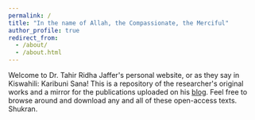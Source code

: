 ```yaml
---
permalink: /
title: "In the name of Allah, the Compassionate, the Merciful"
author_profile: true
redirect_from: 
  - /about/
  - /about.html
---
```


Welcome to Dr. Tahir Ridha Jaffer's personal website, or as they say in Kiswahili: Karibuni Sana! This is a repository of the researcher's original works and a mirror for the publications uploaded on his [blog](https://www.jaffer.ir). Feel free to browse around and download any and all of these open-access texts. Shukran.

